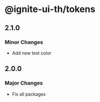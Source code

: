 # @ignite-ui-th/tokens

## 2.1.0

### Minor Changes

- Add new test color

## 2.0.0

### Major Changes

- Fix all packages
